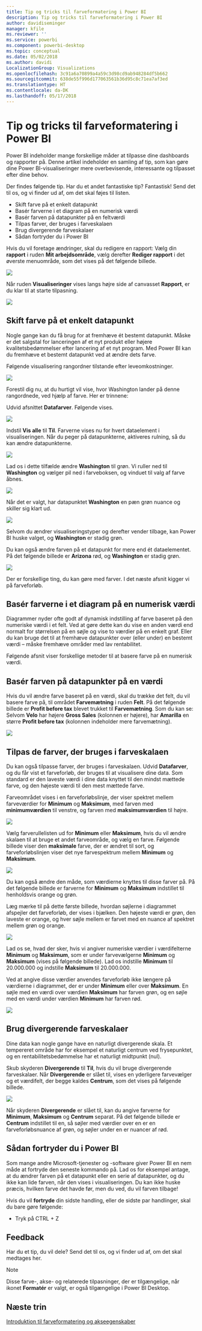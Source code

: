 ```yaml
---
title: Tip og tricks til farveformatering i Power BI
description: Tip og tricks til farveformatering i Power BI
author: davidiseminger
manager: kfile
ms.reviewer: ''
ms.service: powerbi
ms.component: powerbi-desktop
ms.topic: conceptual
ms.date: 05/02/2018
ms.author: davidi
LocalizationGroup: Visualizations
ms.openlocfilehash: 3c91a6a70899a4a59c3d98cd9ab948284df5b662
ms.sourcegitcommit: 638de55f996d177063561b36d95c8c71ea7af3ed
ms.translationtype: HT
ms.contentlocale: da-DK
ms.lasthandoff: 05/17/2018
---
```

# <a name="tips-and-tricks-for-color-formatting-in-power-bi"></a>Tip og tricks til farveformatering i Power BI
Power BI indeholder mange forskellige måder at tilpasse dine dashboards og rapporter på. Denne artikel indeholder en samling af tip, som kan gøre dine Power BI-visualiseringer mere overbevisende, interessante og tilpasset efter dine behov.

Der findes følgende tip. Har du et andet fantastiske tip? Fantastisk! Send det til os, og vi finder ud af, om det skal føjes til listen.

* Skift farve på et enkelt datapunkt
* Basér farverne i et diagram på en numerisk værdi
* Basér farven på datapunkter på en feltværdi
* Tilpas farver, der bruges i farveskalaen
* Brug divergerende farveskalaer
* Sådan fortryder du i Power BI

Hvis du vil foretage ændringer, skal du redigere en rapport: Vælg din **rapport** i ruden **Mit arbejdsområde**, vælg derefter **Rediger rapport** i det øverste menuområde, som det vises på det følgende billede.

![](media/service-tips-and-tricks-for-color-formatting/tipstrickscolor_1.png)

Når ruden **Visualiseringer** vises langs højre side af canvasset **Rapport**, er du klar til at starte tilpasning.

![](media/service-tips-and-tricks-for-color-formatting/tipstrickscolor_2.png)

## <a name="change-the-color-of-a-single-data-point"></a>Skift farve på et enkelt datapunkt
Nogle gange kan du få brug for at fremhæve ét bestemt datapunkt. Måske er det salgstal for lanceringen af et nyt produkt eller højere kvalitetsbedømmelser efter lancering af et nyt program. Med Power BI kan du fremhæve et bestemt datapunkt ved at ændre dets farve.

Følgende visualisering rangordner tilstande efter leveomkostninger. 

![](media/service-tips-and-tricks-for-color-formatting/tipstrickscolor_3.png)

Forestil dig nu, at du hurtigt vil vise, hvor Washington lander på denne rangordnede, ved hjælp af farve. Her er trinnene:

Udvid afsnittet **Datafarver**. Følgende vises.

![](media/service-tips-and-tricks-for-color-formatting/tipstrickscolor_4.png)

Indstil **Vis alle** til **Til**. Farverne vises nu for hvert dataelement i visualiseringen. Når du peger på datapunkterne, aktiveres rulning, så du kan ændre datapunkterne.

![](media/service-tips-and-tricks-for-color-formatting/tipstrickscolor_5.png)

Lad os i dette tilfælde ændre **Washington** til grøn. Vi ruller ned til **Washington** og vælger pil ned i farveboksen, og vinduet til valg af farve åbnes.

![](media/service-tips-and-tricks-for-color-formatting/tipstrickscolor_6.png)

Når det er valgt, har datapunktet **Washington** en pæn grøn nuance og skiller sig klart ud.

![](media/service-tips-and-tricks-for-color-formatting/tipstrickscolor_7.png)

Selvom du ændrer visualiseringstyper og derefter vender tilbage, kan Power BI huske valget, og **Washington** er stadig grøn.

Du kan også ændre farven på et datapunkt for mere end ét dataelementet. På det følgende billede er **Arizona** rød, og **Washington** er stadig grøn.

![](media/service-tips-and-tricks-for-color-formatting/tipstrickscolor_8.png)

Der er forskellige ting, du kan gøre med farver. I det næste afsnit kigger vi på farveforløb.

## <a name="base-the-colors-of-a-chart-on-a-numeric-value"></a>Basér farverne i et diagram på en numerisk værdi
Diagrammer nyder ofte godt af dynamisk indstilling af farve baseret på den numeriske værdi i et felt. Ved at gøre dette kan du vise en anden værdi end normalt for størrelsen på en søjle og vise to værdier på en enkelt graf. Eller du kan bruge det til at fremhæve datapunkter over (eller under) en bestemt værdi – måske fremhæve områder med lav rentabilitet.

Følgende afsnit viser forskellige metoder til at basere farve på en numerisk værdi.

## <a name="base-the-color-of-data-points-on-a-value"></a>Basér farven på datapunkter på en værdi
Hvis du vil ændre farve baseret på en værdi, skal du trække det felt, du vil basere farve på, til området **Farvemætning** i ruden **Felt**. På det følgende billede er **Profit before tax** blevet trukket til **Farvemætning**. Som du kan se: Selvom **Velo** har højere **Gross Sales** (kolonnen er højere), har **Amarilla** en større **Profit before tax** (kolonnen indeholder mere farvemætning).

![](media/service-tips-and-tricks-for-color-formatting/tipstrickscolor_9.png)

## <a name="customize-the-colors-used-in-the-color-scale"></a>Tilpas de farver, der bruges i farveskalaen
Du kan også tilpasse farver, der bruges i farveskalaen. Udvid **Datafarver**, og du får vist et farveforløb, der bruges til at visualisere dine data. Som standard er den laveste værdi i dine data knyttet til den mindst mættede farve, og den højeste værdi til den mest mættede farve.

Farveområdet vises i en farveforløbslinje, der viser spektret mellem farveværdier for **Minimum** og **Maksimum**, med farven med **minimumværdien** til venstre, og farven med **maksimumværdien** til højre.

![](media/service-tips-and-tricks-for-color-formatting/tipstrickscolor_10.png)

Vælg farverullelisten ud for **Minimum** eller **Maksimum**, hvis du vil ændre skalaen til at bruge et andet farveområde, og vælg en farve. Følgende billede viser den **maksimale** farve, der er ændret til sort, og farveforløbslinjen viser det nye farvespektrum mellem **Minimum** og **Maksimum**.

![](media/service-tips-and-tricks-for-color-formatting/tipstrickscolor_11.png)

Du kan også ændre den måde, som værdierne knyttes til disse farver på. På det følgende billede er farverne for **Minimum** og **Maksimum** indstillet til henholdsvis orange og grøn.

Læg mærke til på dette første billede, hvordan søjlerne i diagrammet afspejler det farveforløb, der vises i bjælken. Den højeste værdi er grøn, den laveste er orange, og hver søjle mellem er farvet med en nuance af spektret mellem grøn og orange.

![](media/service-tips-and-tricks-for-color-formatting/tipstrickscolor_12.png)

Lad os se, hvad der sker, hvis vi angiver numeriske værdier i værdifelterne **Minimum** og **Maksimum**, som er under farvevælgerne **Minimum** og **Maksimum** (vises på følgende billede). Lad os indstille **Minimum** til 20.000.000 og indstille **Maksimum** til 20.000.000.

Ved at angive disse værdier anvendes farveforløb ikke længere på værdierne i diagrammet, der er under **Minimum** eller over **Maksimum**. En søjle med en værdi over værdien **Maksimum** har farven grøn, og en søjle med en værdi under værdien **Minimum** har farven rød.

![](media/service-tips-and-tricks-for-color-formatting/tipstrickscolor_13.png)

## <a name="use-diverging-color-scales"></a>Brug divergerende farveskalaer
Dine data kan nogle gange have en naturligt divergerende skala. Et tempereret område har for eksempel et naturligt centrum ved frysepunktet, og en rentabilitetsbedømmelse har et naturligt midtpunkt (nul).

Skub skyderen **Divergerende** til **Til**, hvis du vil bruge divergerende farveskalaer. Når **Divergerende** er slået til, vises en yderligere farvevælger og et værdifelt, der begge kaldes **Centrum**, som det vises på følgende billede.

![](media/service-tips-and-tricks-for-color-formatting/tipstrickscolor_14.png)

Når skyderen **Divergerende** er slået til, kan du angive farverne for **Minimum**, **Maksimum** og **Centrum** separat. På det følgende billede er **Centrum** indstillet til en, så søjler med værdier over en er en farveforløbsnuance af grøn, og søjler under en er nuancer af rød.

## <a name="how-to-undo-in-power-bi"></a>Sådan fortryder du i Power BI
Som mange andre Microsoft-tjenester og -software giver Power BI en nem måde at fortryde den seneste kommando på. Lad os for eksempel antage, at du ændrer farven på et datapunkt eller en serie af datapunkter, og du ikke kan lide farven, når den vises i visualiseringen. Du kan ikke huske præcis, hvilken farve det havde før, men du ved, du vil farven tilbage!

Hvis du vil **fortryde** din sidste handling, eller de sidste par handlinger, skal du bare gøre følgende:

- Tryk på CTRL + Z

## <a name="feedback"></a>Feedback
Har du et tip, du vil dele? Send det til os, og vi finder ud af, om det skal medtages her.

>[!NOTE]
>Disse farve-, akse- og relaterede tilpasninger, der er tilgængelige, når ikonet **Formatér** er valgt, er også tilgængelige i Power BI Desktop.

## <a name="next-steps"></a>Næste trin
[Introduktion til farveformatering og akseegenskaber](service-getting-started-with-color-formatting-and-axis-properties.md)

